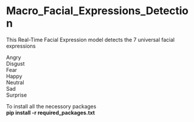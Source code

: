 # Macro_Facial_Expressions_Detection

This Real-Time Facial Expression model detects the 7 universal facial expressions 

Angry\
Disgust\
Fear\
Happy\
Neutral\
Sad\
Surprise

To install all the necessory packages \
**pip install -r required_packages.txt**

